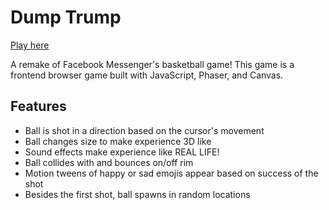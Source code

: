 # Dump Trump

[Play here](https://jonchurch.com/dump-trump/)

A remake of Facebook Messenger's basketball game! This game is a frontend browser game built with JavaScript, Phaser, and Canvas.

## Features

- Ball is shot in a direction based on the cursor's movement
- Ball changes size to make experience 3D like
- Sound effects make experience like REAL LIFE!
- Ball collides with and bounces on/off rim
- Motion tweens of happy or sad emojis appear based on success of the shot
- Besides the first shot, ball spawns in random locations
